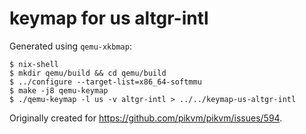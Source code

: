 # keymap for us altgr-intl

Generated using `qemu-xkbmap`:

```shell
$ nix-shell
$ mkdir qemu/build && cd qemu/build
$ ../configure --target-list=x86_64-softmmu
$ make -j8 qemu-keymap
$ ./qemu-keymap -l us -v altgr-intl > ../../keymap-us-altgr-intl
```

Originally created for <https://github.com/pikvm/pikvm/issues/594>.
